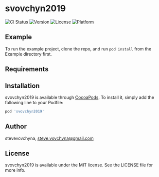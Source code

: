 # svovchyn2019

[![CI Status](https://img.shields.io/travis/stevevovchyna/svovchyn2019.svg?style=flat)](https://travis-ci.org/stevevovchyna/svovchyn2019)
[![Version](https://img.shields.io/cocoapods/v/svovchyn2019.svg?style=flat)](https://cocoapods.org/pods/svovchyn2019)
[![License](https://img.shields.io/cocoapods/l/svovchyn2019.svg?style=flat)](https://cocoapods.org/pods/svovchyn2019)
[![Platform](https://img.shields.io/cocoapods/p/svovchyn2019.svg?style=flat)](https://cocoapods.org/pods/svovchyn2019)

## Example

To run the example project, clone the repo, and run `pod install` from the Example directory first.

## Requirements

## Installation

svovchyn2019 is available through [CocoaPods](https://cocoapods.org). To install
it, simply add the following line to your Podfile:

```ruby
pod 'svovchyn2019'
```

## Author

stevevovchyna, steve.vovchyna@gmail.com

## License

svovchyn2019 is available under the MIT license. See the LICENSE file for more info.
